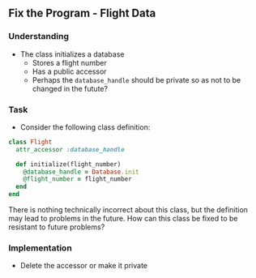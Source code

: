 ## Fix the Program - Flight Data

### Understanding
- The class initializes a database
  + Stores a flight number
  + Has a public accessor
  + Perhaps the `database_handle` should be private so as not to be changed in the futute?

### Task
- Consider the following class definition:

```ruby
class Flight
  attr_accessor :database_handle

  def initialize(flight_number)
    @database_handle = Database.init
    @flight_number = flight_number
  end
end
```

There is nothing technically incorrect about this class, but the definition may lead to problems in the future. How can this class be fixed to be resistant to future problems?

### Implementation
- Delete the accessor or make it private
